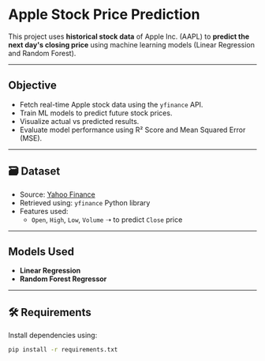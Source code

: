#  Apple Stock Price Prediction

This project uses **historical stock data** of Apple Inc. (AAPL) to **predict the next day's closing price** using machine learning models (Linear Regression and Random Forest).

---

##  Objective

- Fetch real-time Apple stock data using the `yfinance` API.
- Train ML models to predict future stock prices.
- Visualize actual vs predicted results.
- Evaluate model performance using R² Score and Mean Squared Error (MSE).

---

## 🗃 Dataset

- Source: [Yahoo Finance](https://finance.yahoo.com/)
- Retrieved using: `yfinance` Python library
- Features used:
  - `Open`, `High`, `Low`, `Volume` ➝ to predict `Close` price

---

##  Models Used

- **Linear Regression**
- **Random Forest Regressor**

---

## 🛠 Requirements

Install dependencies using:

```bash
pip install -r requirements.txt
